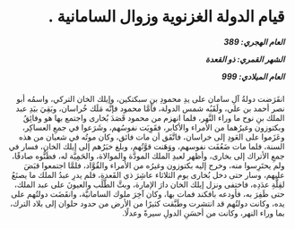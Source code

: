 <h1 dir="rtl">قيام الدولة الغزنوية وزوال السامانية .</h1>

<h5 dir="rtl">العام الهجري:  389

الشهر القمري: ذو القعدة

العام الميلادي: 999</h5>

<p dir="rtl">انقَرَضت دولةُ آلِ سامان على يدِ محمودِ بنِ سبكتكين، وإيلك الخان التركي، واسمُه أبو نصر أحمد بن علي، ولَقَبُه شمس الدولة، فأمَّا محمود فإنَّه مَلَك خُراسان، وبَقِيَ بيَدِ عبد الملك بنِ نوح ما وراء النَّهر، فلما انهزم من محمود قَصَدَ بُخارى واجتمع بها هو وفائِقُ وبكتوزون وغيرُهما من الأمراء والأكابر، فقَوِيَت نفوسُهم، وشَرَعوا في جمعِ العساكِر، وعَزَموا على العَودِ إلى خراسان، فاتَّفَق أن مات فائق، وكان موتُه في شعبان من هذه السنة، فلما مات ضَعُفَت نفوسهم، ووَهَنت قوَّتُهم، وبلغ خبَرُهم إلى إيلك الخان، فسار في جمعِ الأتراك إلى بخارى، وأظهر لعبدِ الملك المودَّة والموالاة، والحَمِيَّة له، فظَنُّوه صادقًا، ولم يحتَرِسوا منه، وخرج إليه بكتوزون وغيرُه من الأمراء والقُوَّاد، فلمَّا اجتمعوا قبَضَ عليهم، وسار حتى دخل بُخارى يوم الثلاثاء عاشِرَ ذي القَعدةِ، فلم يدرِ عبدُ الملك ما يصنَعُ لقِلَّةِ عدَدِه، فاختفى ونزل إيلك الخان دارَ الإمارة، وبثَّ الطَّلَب والعيونَ على عبد الملك، حتى ظَفِرَ به، فأودعه بافكند فمات بها، وكان آخِرَ ملوك السامانيَّة، وانقَضَت دولتُهم على يده، وكانت دولتُهم قد انتشرت وطَبَّقت كثيرًا من الأرض من حدود حلوان إلى بلاد الترك، بما وراء النهر، وكانت من أحسَنِ الدولِ سيرةً وعدلًا.</p></br>

